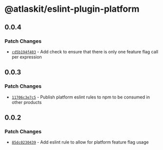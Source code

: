 # @atlaskit/eslint-plugin-platform

## 0.0.4

### Patch Changes

- [`cd5b194f403`](https://bitbucket.org/atlassian/atlassian-frontend/commits/cd5b194f403) - Add check to ensure that there is only one feature flag call per expression

## 0.0.3

### Patch Changes

- [`11706c3e7c5`](https://bitbucket.org/atlassian/atlassian-frontend/commits/11706c3e7c5) - Publish platform eslint rules to npm to be consumed in other products

## 0.0.2

### Patch Changes

- [`85dc0230439`](https://bitbucket.org/atlassian/atlassian-frontend/commits/85dc0230439) - Add eslint rule to allow for platform feature flag usage
